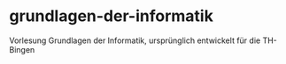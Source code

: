 # grundlagen-der-informatik
Vorlesung Grundlagen der Informatik, ursprünglich entwickelt für die TH-Bingen
